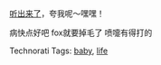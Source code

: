 <html><body><div><a href="http://www.blogcn.com/User5/maryhit/blog/30193541.html">听出来了</a>，夸我呢～嘿嘿！

病快点好吧 fox就要掉毛了 喷嚏有得打的


Technorati Tags: <a href="http://technorati.com/tag/baby" rel="tag">baby</a>, <a href="http://technorati.com/tag/life" rel="tag">life</a></div></body></html>